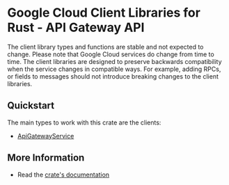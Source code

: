 # Google Cloud Client Libraries for Rust - API Gateway API

<!-- Code generated by sidekick. DO NOT EDIT. -->


The client library types and functions are stable and not expected to change.
Please note that Google Cloud services do change from time to time. The client
libraries are designed to preserve backwards compatibility when the service
changes in compatible ways. For example, adding RPCs, or fields to messages
should not introduce breaking changes to the client libraries.

## Quickstart

The main types to work with this crate are the clients:

- [ApiGatewayService]

## More Information

- Read the [crate's documentation](https://docs.rs/google-cloud-apigateway-v1/latest/google-cloud-apigateway-v1)

[ApiGatewayService]: https://docs.rs/google-cloud-apigateway-v1/latest/google_cloud_apigateway_v1/client/struct.ApiGatewayService.html
